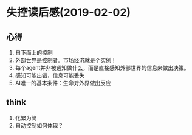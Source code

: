 # 失控读后感(2019-02-02)

## 心得
1. 自下而上的控制
1. 外部世界是控制者。市场经济就是个实例！
1. 每个agent并非被通知做什么，而是直接感知外部世界的信息来做出决策。
1. 感知可能出错，信息可能丢失
1. AI唯一的基本条件：生命对外界做出反应

## think
1. 化繁为简
1. 自动控制如何体现？
